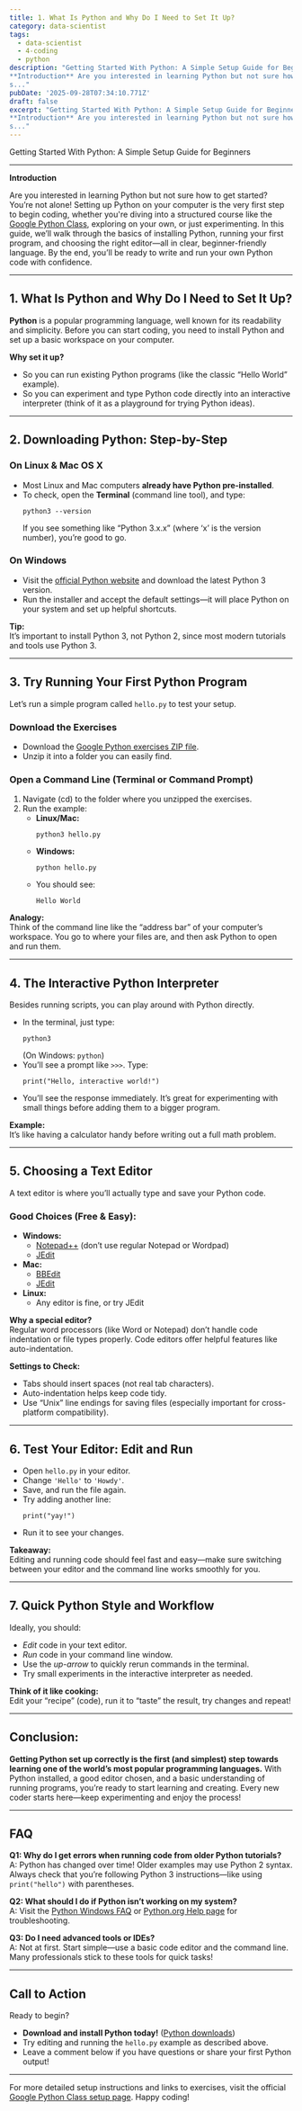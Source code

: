 ```yaml
---
title: 1. What Is Python and Why Do I Need to Set It Up?
category: data-scientist
tags:
  - data-scientist
  - 4-coding
  - python
description: "Getting Started With Python: A Simple Setup Guide for Beginners ---
**Introduction** Are you interested in learning Python but not sure how to get
s..."
pubDate: '2025-09-28T07:34:10.771Z'
draft: false
excerpt: "Getting Started With Python: A Simple Setup Guide for Beginners ---
**Introduction** Are you interested in learning Python but not sure how to get
s..."
---
```


Getting Started With Python: A Simple Setup Guide for Beginners

---

**Introduction**

Are you interested in learning Python but not sure how to get started? You’re not alone! Setting up Python on your computer is the very first step to begin coding, whether you're diving into a structured course like the [Google Python Class](https://developers.google.com/edu/python/set-up), exploring on your own, or just experimenting. In this guide, we’ll walk through the basics of installing Python, running your first program, and choosing the right editor—all in clear, beginner-friendly language. By the end, you’ll be ready to write and run your own Python code with confidence.

---

## 1. What Is Python and Why Do I Need to Set It Up?

**Python** is a popular programming language, well known for its readability and simplicity. Before you can start coding, you need to install Python and set up a basic workspace on your computer.

**Why set it up?**  
- So you can run existing Python programs (like the classic “Hello World” example).
- So you can experiment and type Python code directly into an interactive interpreter (think of it as a playground for trying Python ideas).

---

## 2. Downloading Python: Step-by-Step

### **On Linux & Mac OS X**
- Most Linux and Mac computers **already have Python pre-installed**.
- To check, open the **Terminal** (command line tool), and type:
  ```
  python3 --version
  ```
  If you see something like “Python 3.x.x” (where ‘x’ is the version number), you’re good to go.

### **On Windows**
- Visit the [official Python website](https://www.python.org/downloads/) and download the latest Python 3 version.
- Run the installer and accept the default settings—it will place Python on your system and set up helpful shortcuts.

**Tip:**  
It’s important to install Python 3, not Python 2, since most modern tutorials and tools use Python 3.

---

## 3. Try Running Your First Python Program

Let’s run a simple program called `hello.py` to test your setup.

### **Download the Exercises**
- Download the [Google Python exercises ZIP file](https://developers.google.com/edu/python/downloads/google-python-exercises.zip).
- Unzip it into a folder you can easily find.

### **Open a Command Line (Terminal or Command Prompt)**
1. Navigate (cd) to the folder where you unzipped the exercises.
2. Run the example:
    - **Linux/Mac:**  
      ```
      python3 hello.py
      ```
    - **Windows:**  
      ```
      python hello.py
      ```
    - You should see:  
      ```
      Hello World
      ```

**Analogy:**  
Think of the command line like the “address bar” of your computer’s workspace. You go to where your files are, and then ask Python to open and run them.

---

## 4. The Interactive Python Interpreter

Besides running scripts, you can play around with Python directly.

- In the terminal, just type:
  ```
  python3
  ```
  (On Windows: `python`)
- You’ll see a prompt like `>>>`. Type:
  ```
  print("Hello, interactive world!")
  ```
- You’ll see the response immediately. It’s great for experimenting with small things before adding them to a bigger program.

**Example:**  
It’s like having a calculator handy before writing out a full math problem.

---

## 5. Choosing a Text Editor

A text editor is where you’ll actually type and save your Python code.

### **Good Choices (Free & Easy):**
- **Windows:**  
  - [Notepad++](https://notepad-plus-plus.org/) (don’t use regular Notepad or Wordpad)
  - [JEdit](http://www.jedit.org/)
- **Mac:**  
  - [BBEdit](https://bbedit.com/)
  - [JEdit](http://www.jedit.org/)
- **Linux:**  
  - Any editor is fine, or try JEdit

**Why a special editor?**  
Regular word processors (like Word or Notepad) don’t handle code indentation or file types properly. Code editors offer helpful features like auto-indentation.

**Settings to Check:**
- Tabs should insert spaces (not real tab characters).
- Auto-indentation helps keep code tidy.
- Use “Unix” line endings for saving files (especially important for cross-platform compatibility).

---

## 6. Test Your Editor: Edit and Run

- Open `hello.py` in your editor.
- Change `'Hello'` to `'Howdy'`.
- Save, and run the file again.
- Try adding another line:  
  ```
  print("yay!")
  ```
- Run it to see your changes.

**Takeaway:**  
Editing and running code should feel fast and easy—make sure switching between your editor and the command line works smoothly for you.

---

## 7. Quick Python Style and Workflow

Ideally, you should:
- *Edit* code in your text editor.
- *Run* code in your command line window.
- Use the *up-arrow* to quickly rerun commands in the terminal.
- Try small experiments in the interactive interpreter as needed.

**Think of it like cooking:**  
Edit your “recipe” (code), run it to “taste” the result, try changes and repeat!

---

## Conclusion:  
**Getting Python set up correctly is the first (and simplest) step towards learning one of the world’s most popular programming languages.** With Python installed, a good editor chosen, and a basic understanding of running programs, you’re ready to start learning and creating. Every new coder starts here—keep experimenting and enjoy the process!

---

## FAQ

**Q1: Why do I get errors when running code from older Python tutorials?**  
A: Python has changed over time! Older examples may use Python 2 syntax. Always check that you’re following Python 3 instructions—like using `print("hello")` with parentheses.

**Q2: What should I do if Python isn’t working on my system?**  
A: Visit the [Python Windows FAQ](https://docs.python.org/3/faq/windows.html) or [Python.org Help page](https://www.python.org/about/help/) for troubleshooting.

**Q3: Do I need advanced tools or IDEs?**  
A: Not at first. Start simple—use a basic code editor and the command line. Many professionals stick to these tools for quick tasks!

---

## Call to Action

Ready to begin?  
- **Download and install Python today!** ([Python downloads](https://www.python.org/downloads/))
- Try editing and running the `hello.py` example as described above.
- Leave a comment below if you have questions or share your first Python output!

---

For more detailed setup instructions and links to exercises, visit the official [Google Python Class setup page](https://developers.google.com/edu/python/set-up). Happy coding!
